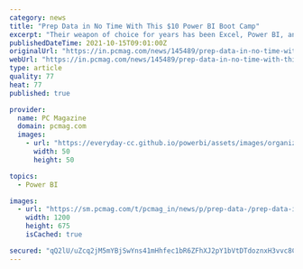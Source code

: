 ```yaml
---
category: news
title: "Prep Data in No Time With This $10 Power BI Boot Camp"
excerpt: "Their weapon of choice for years has been Excel, Power BI, and the other major database tools. If you want a job managing data, you've got to learn how to use these at a higher level, and that's ..."
publishedDateTime: 2021-10-15T09:01:00Z
originalUrl: "https://in.pcmag.com/news/145489/prep-data-in-no-time-with-this-10-power-bi-boot-camp"
webUrl: "https://in.pcmag.com/news/145489/prep-data-in-no-time-with-this-10-power-bi-boot-camp"
type: article
quality: 77
heat: 77
published: true

provider:
  name: PC Magazine
  domain: pcmag.com
  images:
    - url: "https://everyday-cc.github.io/powerbi/assets/images/organizations/pcmag.com-50x50.jpg"
      width: 50
      height: 50

topics:
  - Power BI

images:
  - url: "https://sm.pcmag.com/t/pcmag_in/news/p/prep-data-/prep-data-in-no-time-with-this-10-power-bi-boot-camp_jmch.1200.jpg"
    width: 1200
    height: 675
    isCached: true

secured: "qQ2lU/uZcq2jM5mYBjSwYns41mHhfec1bR6ZFhXJ2pY1bVtDTdoznxH3vvc8CWr9F13JN2u3UQv3lzlQJb24/JgELqBGkpRoiZqhtqAxyY45BdC8byQcF0BRLAwWaEkEBFRSxltk/GMzkytcoGjxnf9ac9DHaGnquLldkswwaYapKI4Br4H6ZiAJWcC8vmSnRoAMY/yRlxdEoU0EAMkaNzcvoeFkikI9cfwFvxzOaxg4CVxm8WjBGcgBTK/gyzgINJxGFSSYult6jOAeIib3fIqtWvtWmvrXzhqTCl9YoLe9umzuwygR6Bt3lZN7SwhwpodJ87BYvorpvjDiY2zVZoiPWnyiIx6oqWHOvaI0Nu4=;ceP70C+WHPH09fJDvUcJZg=="
---
```


